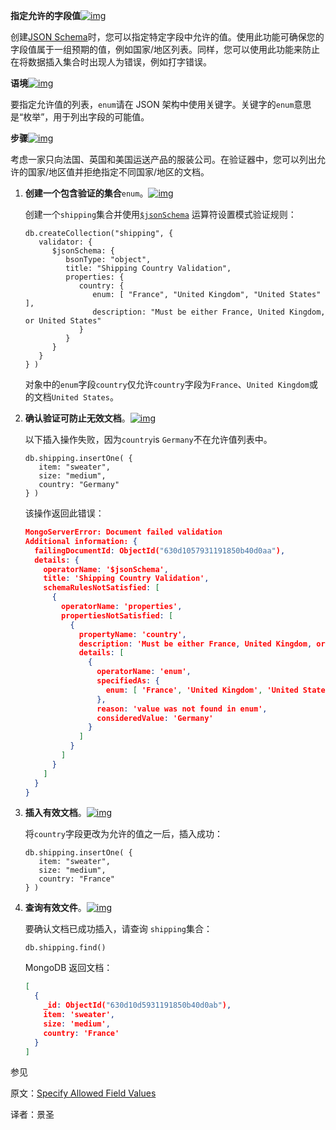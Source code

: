 **指定允许的字段值**[![img](https://www.mongodb.com/docs/manual/assets/link.svg)](https://www.mongodb.com/docs/manual/core/schema-validation/specify-json-schema/specify-allowed-field-values/#specify-allowed-field-values)

创建[JSON Schema](https://www.mongodb.com/docs/manual/core/schema-validation/specify-json-schema/#std-label-schema-validation-json)时，您可以指定特定字段中允许的值。使用此功能可确保您的字段值属于一组预期的值，例如国家/地区列表。同样，您可以使用此功能来防止在将数据插入集合时出现人为错误，例如打字错误。

**语境**[![img](https://www.mongodb.com/docs/manual/assets/link.svg)](https://www.mongodb.com/docs/manual/core/schema-validation/specify-json-schema/specify-allowed-field-values/#context)

要指定允许值的列表，`enum`请在 JSON 架构中使用关键字。关键字的`enum`意思是“枚举”，用于列出字段的可能值。

**步骤**[![img](https://www.mongodb.com/docs/manual/assets/link.svg)](https://www.mongodb.com/docs/manual/core/schema-validation/specify-json-schema/specify-allowed-field-values/#steps)

考虑一家只向法国、英国和美国运送产品的服装公司。在验证器中，您可以列出允许的国家/地区值并拒绝指定不同国家/地区的文档。

1. **创建一个包含验证的集合**`enum`。[![img](https://www.mongodb.com/docs/manual/assets/link.svg)](https://www.mongodb.com/docs/manual/core/schema-validation/specify-json-schema/specify-allowed-field-values/#create-a-collection-with-validation-containing-enum.)

   创建一个`shipping`集合并使用[`$jsonSchema`](https://www.mongodb.com/docs/manual/reference/operator/query/jsonSchema/#mongodb-query-op.-jsonSchema) 运算符设置模式验证规则：

   ```shell
   db.createCollection("shipping", {
      validator: {
         $jsonSchema: {
            bsonType: "object",
            title: "Shipping Country Validation",
            properties: {
               country: {
                  enum: [ "France", "United Kingdom", "United States" ],
                  description: "Must be either France, United Kingdom, or United States"
               }
            }
         }
      }
   } )
   ```

   对象中的`enum`字段`country`仅允许`country`字段为`France`、`United Kingdom`或的文档`United States`。

2. **确认验证可防止无效文档**。[![img](https://www.mongodb.com/docs/manual/assets/link.svg)](https://www.mongodb.com/docs/manual/core/schema-validation/specify-json-schema/specify-allowed-field-values/#confirm-that-the-validation-prevents-invalid-documents.)

   以下插入操作失败，因为`country`is `Germany`不在允许值列表中。

   ```shell
   db.shipping.insertOne( {
      item: "sweater",
      size: "medium",
      country: "Germany"
   } )
   ```

   该操作返回此错误：

   ```json
   MongoServerError: Document failed validation
   Additional information: {
     failingDocumentId: ObjectId("630d1057931191850b40d0aa"),
     details: {
       operatorName: '$jsonSchema',
       title: 'Shipping Country Validation',
       schemaRulesNotSatisfied: [
         {
           operatorName: 'properties',
           propertiesNotSatisfied: [
             {
               propertyName: 'country',
               description: 'Must be either France, United Kingdom, or United States',
               details: [
                 {
                   operatorName: 'enum',
                   specifiedAs: {
                     enum: [ 'France', 'United Kingdom', 'United States' ]
                   },
                   reason: 'value was not found in enum',
                   consideredValue: 'Germany'
                 }
               ]
             }
           ]
         }
       ]
     }
   }
   ```

3. **插入有效文档**。[![img](https://www.mongodb.com/docs/manual/assets/link.svg)](https://www.mongodb.com/docs/manual/core/schema-validation/specify-json-schema/specify-allowed-field-values/#insert-a-valid-document.)

   将`country`字段更改为允许的值之一后，插入成功：

   ```shell
   db.shipping.insertOne( {
      item: "sweater",
      size: "medium",
      country: "France"
   } )
   ```

4. **查询有效文件**。[![img](https://www.mongodb.com/docs/manual/assets/link.svg)](https://www.mongodb.com/docs/manual/core/schema-validation/specify-json-schema/specify-allowed-field-values/#query-for-the-valid-document.)

   要确认文档已成功插入，请查询 `shipping`集合：

   ```shell
   db.shipping.find()
   ```

   MongoDB 返回文档：

   ```json
   [
     {
       _id: ObjectId("630d10d5931191850b40d0ab"),
       item: 'sweater',
       size: 'medium',
       country: 'France'
     }
   ]
   ```

参见

原文：[Specify Allowed Field Values](https://www.mongodb.com/docs/manual/core/schema-validation/specify-json-schema/specify-allowed-field-values/)

译者：景圣

